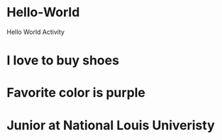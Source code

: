 # Hello-World
Hello World Activity 
# I love to buy shoes
# Favorite color is purple
# Junior at National Louis Univeristy 
